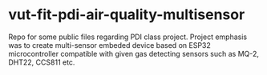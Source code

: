 # vut-fit-pdi-air-quality-multisensor
Repo for some public files regarding PDI class project. Project emphasis was to create multi-sensor embeded device based on ESP32 microcontroller compatible with given gas detecting sensors such as MQ-2, DHT22, CCS811 etc.
